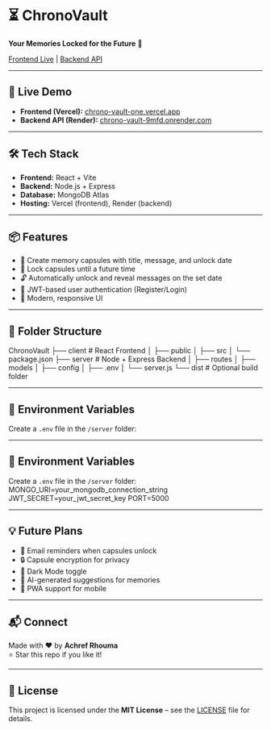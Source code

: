 # ⏳ ChronoVault
**Your Memories Locked for the Future** 💌

[Frontend Live](https://chrono-vault-one.vercel.app) | [Backend API](https://chrono-vault-9mfd.onrender.com)

---

## 🚀 Live Demo
- **Frontend (Vercel):** [chrono-vault-one.vercel.app](https://chrono-vault-one.vercel.app)
- **Backend API (Render):** [chrono-vault-9mfd.onrender.com](https://chrono-vault-9mfd.onrender.com)

---

## 🛠️ Tech Stack
- **Frontend:** React + Vite
- **Backend:** Node.js + Express
- **Database:** MongoDB Atlas
- **Hosting:** Vercel (frontend), Render (backend)

---

## 📦 Features
- 📝 Create memory capsules with title, message, and unlock date
- 🔐 Lock capsules until a future time
- 🔓 Automatically unlock and reveal messages on the set date
- 🧾 JWT-based user authentication (Register/Login)
- 🌈 Modern, responsive UI

---

## 🧠 Folder Structure
ChronoVault
├── client # React Frontend
│ ├── public
│ ├── src
│ └── package.json
├── server # Node + Express Backend
│ ├── routes
│ ├── models
│ ├── config
│ ├── .env
│ └── server.js
└── dist # Optional build folder


---

## 📁 Environment Variables
Create a `.env` file in the `/server` folder:

---

## 📁 Environment Variables
Create a `.env` file in the `/server` folder:
MONGO_URI=your_mongodb_connection_string
JWT_SECRET=your_jwt_secret_key
PORT=5000


---

## 💡 Future Plans
- 📩 Email reminders when capsules unlock
- 🔒 Capsule encryption for privacy
- 🌙 Dark Mode toggle
- 🧠 AI-generated suggestions for memories
- 📱 PWA support for mobile

---

## 📬 Connect
Made with ❤️ by **Achref Rhouma**  
⭐ Star this repo if you like it!

---

## 📜 License
This project is licensed under the **MIT License** – see the [LICENSE](LICENSE) file for details.
